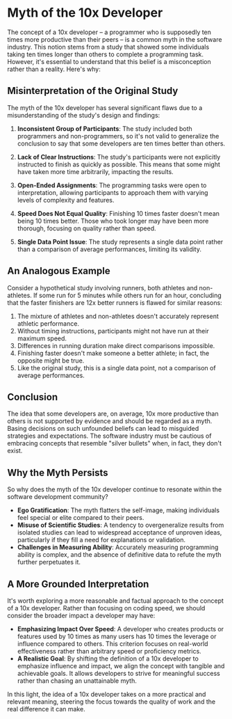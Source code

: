 # Myth of the 10x Developer

The concept of a 10x developer – a programmer who is supposedly ten times more productive than their
peers – is a common myth in the software industry. This notion stems from a study that showed some
individuals taking ten times longer than others to complete a programming task. However, it's
essential to understand that this belief is a misconception rather than a reality. Here's why:

## Misinterpretation of the Original Study

The myth of the 10x developer has several significant flaws due to a misunderstanding of the study's
design and findings:

1. **Inconsistent Group of Participants**: The study included both programmers and non-programmers,
   so it's not valid to generalize the conclusion to say that some developers are ten times better
   than others.

2. **Lack of Clear Instructions**: The study's participants were not explicitly instructed to finish
   as quickly as possible. This means that some might have taken more time arbitrarily, impacting
   the results.

3. **Open-Ended Assignments**: The programming tasks were open to interpretation, allowing
   participants to approach them with varying levels of complexity and features.

4. **Speed Does Not Equal Quality**: Finishing 10 times faster doesn't mean being 10 times better.
   Those who took longer may have been more thorough, focusing on quality rather than speed.

5. **Single Data Point Issue**: The study represents a single data point rather than a comparison of
   average performances, limiting its validity.

## An Analogous Example

Consider a hypothetical study involving runners, both athletes and non-athletes. If some run for 5
minutes while others run for an hour, concluding that the faster finishers are 12x better runners is
flawed for similar reasons:

1. The mixture of athletes and non-athletes doesn't accurately represent athletic performance.
2. Without timing instructions, participants might not have run at their maximum speed.
3. Differences in running duration make direct comparisons impossible.
4. Finishing faster doesn't make someone a better athlete; in fact, the opposite might be true.
5. Like the original study, this is a single data point, not a comparison of average performances.

## Conclusion

The idea that some developers are, on average, 10x more productive than others is not supported by
evidence and should be regarded as a myth. Basing decisions on such unfounded beliefs can lead to
misguided strategies and expectations. The software industry must be cautious of embracing concepts
that resemble "silver bullets" when, in fact, they don't exist.

## Why the Myth Persists

So why does the myth of the 10x developer continue to resonate within the software development
community?

-   **Ego Gratification**: The myth flatters the self-image, making individuals feel special or
    elite compared to their peers.
-   **Misuse of Scientific Studies**: A tendency to overgeneralize results from isolated studies can
    lead to widespread acceptance of unproven ideas, particularly if they fill a need for
    explanations or validation.
-   **Challenges in Measuring Ability**: Accurately measuring programming ability is complex, and
    the absence of definitive data to refute the myth further perpetuates it.

## A More Grounded Interpretation

It's worth exploring a more reasonable and factual approach to the concept of a 10x developer.
Rather than focusing on coding speed, we should consider the broader impact a developer may have:

-   **Emphasizing Impact Over Speed**: A developer who creates products or features used by 10 times
    as many users has 10 times the leverage or influence compared to others. This criterion focuses
    on real-world effectiveness rather than arbitrary speed or proficiency metrics.
-   **A Realistic Goal**: By shifting the definition of a 10x developer to emphasize influence and
    impact, we align the concept with tangible and achievable goals. It allows developers to strive
    for meaningful success rather than chasing an unattainable myth.

In this light, the idea of a 10x developer takes on a more practical and relevant meaning, steering
the focus towards the quality of work and the real difference it can make.

<!-- DSG/ChatGPT 8/7/2023 -->
